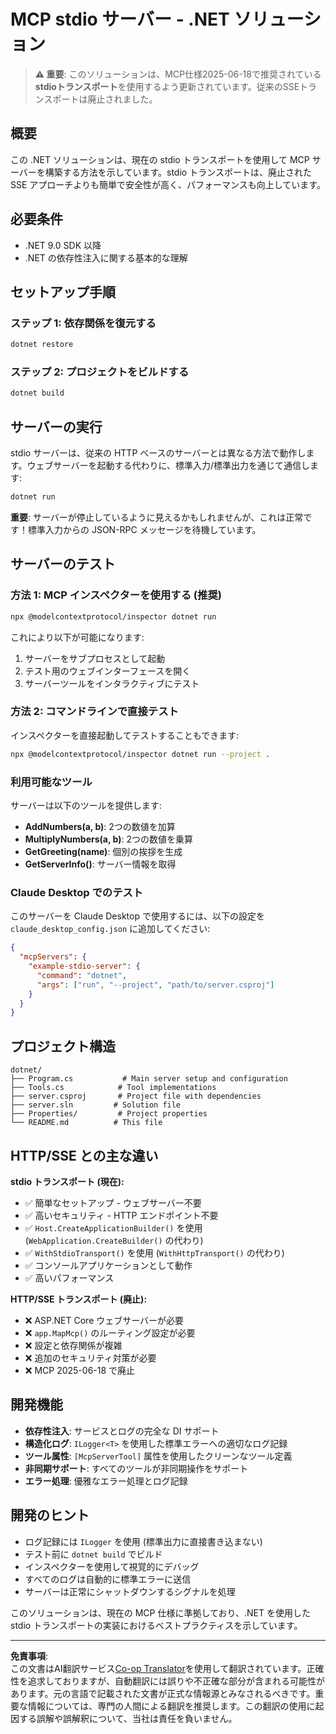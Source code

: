 <!--
CO_OP_TRANSLATOR_METADATA:
{
  "original_hash": "69372338676e01a2c97f42f70fdfbf42",
  "translation_date": "2025-08-26T20:18:18+00:00",
  "source_file": "03-GettingStarted/05-stdio-server/solution/dotnet/README.md",
  "language_code": "ja"
}
-->
# MCP stdio サーバー - .NET ソリューション

> **⚠️ 重要**: このソリューションは、MCP仕様2025-06-18で推奨されている**stdioトランスポート**を使用するよう更新されています。従来のSSEトランスポートは廃止されました。

## 概要

この .NET ソリューションは、現在の stdio トランスポートを使用して MCP サーバーを構築する方法を示しています。stdio トランスポートは、廃止された SSE アプローチよりも簡単で安全性が高く、パフォーマンスも向上しています。

## 必要条件

- .NET 9.0 SDK 以降
- .NET の依存性注入に関する基本的な理解

## セットアップ手順

### ステップ 1: 依存関係を復元する

```bash
dotnet restore
```

### ステップ 2: プロジェクトをビルドする

```bash
dotnet build
```

## サーバーの実行

stdio サーバーは、従来の HTTP ベースのサーバーとは異なる方法で動作します。ウェブサーバーを起動する代わりに、標準入力/標準出力を通じて通信します:

```bash
dotnet run
```

**重要**: サーバーが停止しているように見えるかもしれませんが、これは正常です！標準入力からの JSON-RPC メッセージを待機しています。

## サーバーのテスト

### 方法 1: MCP インスペクターを使用する (推奨)

```bash
npx @modelcontextprotocol/inspector dotnet run
```

これにより以下が可能になります:
1. サーバーをサブプロセスとして起動
2. テスト用のウェブインターフェースを開く
3. サーバーツールをインタラクティブにテスト

### 方法 2: コマンドラインで直接テスト

インスペクターを直接起動してテストすることもできます:

```bash
npx @modelcontextprotocol/inspector dotnet run --project .
```

### 利用可能なツール

サーバーは以下のツールを提供します:

- **AddNumbers(a, b)**: 2つの数値を加算
- **MultiplyNumbers(a, b)**: 2つの数値を乗算  
- **GetGreeting(name)**: 個別の挨拶を生成
- **GetServerInfo()**: サーバー情報を取得

### Claude Desktop でのテスト

このサーバーを Claude Desktop で使用するには、以下の設定を `claude_desktop_config.json` に追加してください:

```json
{
  "mcpServers": {
    "example-stdio-server": {
      "command": "dotnet",
      "args": ["run", "--project", "path/to/server.csproj"]
    }
  }
}
```

## プロジェクト構造

```
dotnet/
├── Program.cs           # Main server setup and configuration
├── Tools.cs            # Tool implementations
├── server.csproj       # Project file with dependencies
├── server.sln         # Solution file
├── Properties/         # Project properties
└── README.md          # This file
```

## HTTP/SSE との主な違い

**stdio トランスポート (現在):**
- ✅ 簡単なセットアップ - ウェブサーバー不要
- ✅ 高いセキュリティ - HTTP エンドポイント不要
- ✅ `Host.CreateApplicationBuilder()` を使用 (`WebApplication.CreateBuilder()` の代わり)
- ✅ `WithStdioTransport()` を使用 (`WithHttpTransport()` の代わり)
- ✅ コンソールアプリケーションとして動作
- ✅ 高いパフォーマンス

**HTTP/SSE トランスポート (廃止):**
- ❌ ASP.NET Core ウェブサーバーが必要
- ❌ `app.MapMcp()` のルーティング設定が必要
- ❌ 設定と依存関係が複雑
- ❌ 追加のセキュリティ対策が必要
- ❌ MCP 2025-06-18 で廃止

## 開発機能

- **依存性注入**: サービスとログの完全な DI サポート
- **構造化ログ**: `ILogger<T>` を使用した標準エラーへの適切なログ記録
- **ツール属性**: `[McpServerTool]` 属性を使用したクリーンなツール定義
- **非同期サポート**: すべてのツールが非同期操作をサポート
- **エラー処理**: 優雅なエラー処理とログ記録

## 開発のヒント

- ログ記録には `ILogger` を使用 (標準出力に直接書き込まない)
- テスト前に `dotnet build` でビルド
- インスペクターを使用して視覚的にデバッグ
- すべてのログは自動的に標準エラーに送信
- サーバーは正常にシャットダウンするシグナルを処理

このソリューションは、現在の MCP 仕様に準拠しており、.NET を使用した stdio トランスポートの実装におけるベストプラクティスを示しています。

---

**免責事項**:  
この文書はAI翻訳サービス[Co-op Translator](https://github.com/Azure/co-op-translator)を使用して翻訳されています。正確性を追求しておりますが、自動翻訳には誤りや不正確な部分が含まれる可能性があります。元の言語で記載された文書が正式な情報源とみなされるべきです。重要な情報については、専門の人間による翻訳を推奨します。この翻訳の使用に起因する誤解や誤解釈について、当社は責任を負いません。